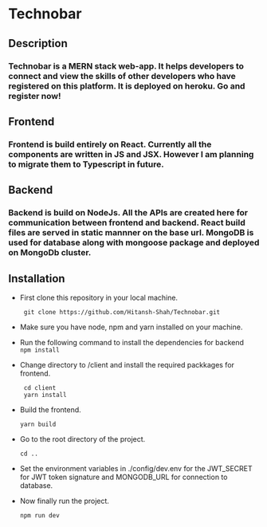 # Technobar

## Description
### Technobar is a MERN stack web-app. It helps developers to connect and view the skills of other developers who have registered on this platform. It is deployed on heroku. Go and register now!

## Frontend
### Frontend is build entirely on React. Currently all the components are written in JS and JSX. However I am planning to migrate them to Typescript in future.

## Backend
### Backend is build on NodeJs. All the APIs are created here for communication between frontend and backend. React build files are served in static mannner on the base url. MongoDB is used for database along with mongoose package and deployed on MongoDb cluster.

## Installation
- First clone this repository in your local machine.

  ``` git clone https://github.com/Hitansh-Shah/Technobar.git```
- Make sure you have node, npm and yarn installed on your machine.
- Run the following command to install the dependencies for backend
``` npm install```
- Change directory to /client and install the required packkages for frontend. 

    ``` cd client```    
    ``` yarn install```
- Build the frontend. 

    ```yarn build```
- Go to the root directory of the project. 

    ```cd ..```
- Set the environment variables in ./config/dev.env for the JWT_SECRET for JWT token signature and MONGODB_URL for connection to database.

- Now finally run the project.

    ```npm run dev```

